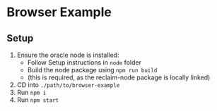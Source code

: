 # Browser Example

## Setup

1. Ensure the oracle node is installed:
	- Follow Setup instructions in `node` folder
	- Build the node package using `npm run build`
	- (this is required, as the reclaim-node package is locally linked)
2. CD into `./path/to/browser-example`
3. Run `npm i`
4. Run `npm start`

